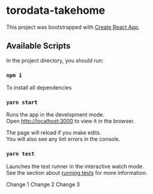 # torodata-takehome

This project was bootstrapped with [Create React App](https://github.com/facebook/create-react-app).

## Available Scripts

In the project directory, you should run:

### `npm i`

To install all dependencies

### `yarn start`

Runs the app in the development mode.<br />
Open [http://localhost:3000](http://localhost:3000) to view it in the browser.

The page will reload if you make edits.<br />
You will also see any lint errors in the console.

### `yarn test`

Launches the test runner in the interactive watch mode.<br />
See the section about [running tests](https://facebook.github.io/create-react-app/docs/running-tests) for more information.

Change 1
Change 2
Change 3
